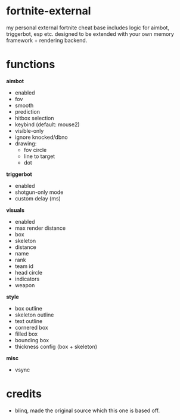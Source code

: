 # fortnite-external
my personal external fortnite cheat base
includes logic for aimbot, triggerbot, esp etc.
designed to be extended with your own memory framework + rendering backend.
# functions
**aimbot**
- enabled
- fov
- smooth
- prediction
- hitbox selection
- keybind (default: mouse2)
- visible-only
- ignore knocked/dbno
- drawing:
  - fov circle
  - line to target
  - dot

**triggerbot**
- enabled
- shotgun-only mode
- custom delay (ms)

**visuals**
- enabled
- max render distance
- box
- skeleton
- distance
- name
- rank
- team id
- head circle
- indicators
- weapon

**style**
- box outline
- skeleton outline
- text outline
- cornered box
- filled box
- bounding box
- thickness config (box + skeleton)

**misc**
- vsync


# credits
- blinq, made the original source which this one is based off.
